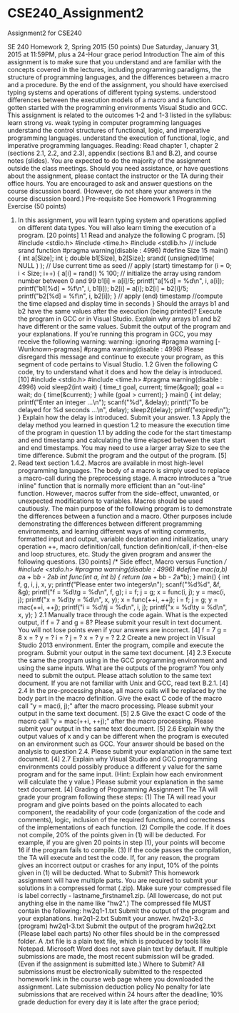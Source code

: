 # CSE240_Assignment2
Assignment2 for CSE240


SE 240 Homework 2, Spring 2015 (50 points)
Due Saturday, January 31, 2015 at 11:59PM, plus a 24-Hour grace period
Introduction
The aim of this assignment is to make sure that you understand and are familiar with the concepts covered in the lectures, including programming paradigms, the structure of programming languages, and the differences between a macro and a procedure. By the end of the assignment, you should have
exercised typing systems and operations of different typing systems.
understood differences between the execution models of a macro and a function.
gotten started with the programming environments Visual Studio and GCC.
This assignment is related to the outcomes 1-2 and 1-3 listed in the syllabus:
learn strong vs. weak typing in computer programming languages
understand the control structures of functional, logic, and imperative programming languages.
understand the execution of functional, logic, and imperative programming languages.
Reading: Read chapter 1, chapter 2 (sections 2.1, 2.2, and 2.3), appendix (sections B.1 and B.2), and course notes (slides).
You are expected to do the majority of the assignment outside the class meetings. Should you need assistance, or have questions about the assignment, please contact the instructor or the TA during their office hours.
You are encouraged to ask and answer questions on the course discussion board. (However, do not share your answers in the course discussion board.)
Pre-requisite
See Homework 1
Programming Exercise (50 points)
1. In this assignment, you will learn typing system and operations applied on different data types. You will also learn timing the execution of a program. [20 points]
1.1 Read and analyze the following C program. [5]
#include <stdio.h>
#include <time.h>
#include <stdlib.h> // include srand function
#pragma warning(disable : 4996)
#define Size 15
main() {
int a[Size];
int i;
double b1[Size], b2[Size];
srand( (unsigned)time( NULL ) ); // Use current time as seed
// apply (start) timestamp
for (i = 0; i < Size; i++)
{
a[i] = rand() % 100;
// initialize the array using random number between 0 and 99
b1[i] = a[i]/5;
printf("a[%d] = %d\n", i, a[i]);
printf("b1[%d] = %f\n", i, b1[i]);
b2[i] = a[i];
b2[i] = b2[i]/5;
printf("b2[%d] = %f\n", i, b2[i]);
}
// apply (end) timestamp
//compute the time elapsed and display time in seconds
}
Should the arrays b1 and b2 have the same values after the execution (being printed)? Execute the program in GCC or in Visual Studio. Explain why arrays b1 and b2 have different or the same values. Submit the output of the program and your explanations.
If you’re running this program in GCC, you may receive the following warning:
warning: ignoring #pragma warning [-Wunknown-pragmas] #pragma warning(disable : 4996)
Please disregard this message and continue to execute your program, as this segment of code pertains to Visual Studio.
1.2 Given the following C code, try to understand what it does and how the delay is introduced. [10]
#include <stdio.h>
#include <time.h>
#pragma warning(disable : 4996)
void sleep2(int wait) {
time_t goal, current;
time(&goal);
goal += wait;
do
{
time(&current);
}
while (goal > current);
}
main() {
int delay;
printf("Enter an integer ...\n");
scanf("%d", &delay);
printf("To be delayed for %d seconds ...\n", delay);
sleep2(delay);
printf("expired\n");
}
Explain how the delay is introduced. Submit your answer.
1.3 Apply the delay method you learned in question 1.2 to measure the execution time of the program in question 1.1 by adding the code for the start timestamp and end timestamp and calculating the time elapsed between the start and end timestamps. You may need to use a larger array Size to see the time difference. Submit the program and the output of the program. [5]
2. Read text section 1.4.2. Macros are available in most high-level programming languages. The body of a macro is simply used to replace a macro-call during the preprocessing stage. A macro introduces a "true inline" function that is normally more efficient than an "out-line" function. However, macros suffer from the side-effect, unwanted, or unexpected modifications to variables. Macros should be used cautiously. The main purpose of the following program is to demonstrate the differences between a function and a macro. Other purposes include demonstrating the differences between different programming environments, and learning different ways of writing comments, formatted input and output, variable declaration and initialization, unary operation ++, macro definition/call, function definition/call, if-then-else and loop structures, etc. Study the given program and answer the following questions. [30 points]
/* Side effect, Macro versus Function */
#include <stdio.h>
#pragma warning(disable : 4996)
#define mac(a,b) a*a + b*b - 2*a*b
int func(int a, int b) {
return (a*a + b*b - 2*a*b);
}
main() {
int f, g, i, j, x, y;
printf("Please enter two integers\n");
scanf("%d%d", &f, &g);
printf("f = %d\tg = %d\n", f, g);
i = f;
j = g;
x = func(i, j);
y = mac(i, j);
printf("x = %d\ty = %d\n", x, y);
x = func(++i, ++j);
i = f;
j = g;
y = mac(++i, ++j);
printf("i = %d\tj = %d\n", i, j);
printf("x = %d\ty = %d\n", x, y);
}
2.1 Manually trace through the code again. What is the expected output, if f = 7 and g = 8? Please submit your result in text document. You will not lose points even if your answers are incorrect. [4]
f = 7 g = 8
x = ? y = ?
i = ? j = ?
x = ? y = ?
2.2 Create a new project in Visual Studio 2013 environment. Enter the program, compile and execute the program. Submit your output in the same text document. [4]
2.3 Execute the same the program using in the GCC programming environment and using the same inputs. What are the outputs of the program? You only need to submit the output. Please attach solution to the same text document. If you are not familiar with Unix and GCC, read text B.2.1. [4]
2.4 In the pre-processing phase, all macro calls will be replaced by the body part in the macro definition. Give the exact C code of the macro call "y = mac(i, j);" after the macro processing. Please submit your output in the same text document. [5]
2.5 Give the exact C code of the macro call "y = mac(++i, ++j);" after the macro processing. Please submit your output in the same text document. [5]
2.6 Explain why the output values of x and y can be different when the program is executed on an environment such as GCC. Your answer should be based on the analysis to question 2.4. Please submit your explanation in the same text document. [4]
2.7 Explain why Visual Studio and GCC programming environments could possibly produce a different y value for the same program and for the same input. (Hint: Explain how each environment will calculate the y value.) Please submit your explanation in the same text document. [4]
Grading of Programming Assignment
The TA will grade your program following these steps:
(1) The TA will read your program and give points based on the points allocated to each component, the readability of your code (organization of the code and comments), logic, inclusion of the required functions, and correctness of the implementations of each function.
(2) Compile the code. If it does not compile, 20% of the points given in (1) will be deducted. For example, if you are given 20 points in step (1), your points will become 16 if the program fails to compile.
(3) If the code passes the compilation, the TA will execute and test the code. If, for any reason, the program gives an incorrect output or crashes for any input, 10% of the points given in (1) will be deducted.
What to Submit?
This homework assignment will have multiple parts. You are required to submit your solutions in a compressed format (.zip). Make sure your compressed file is label correctly - lastname_firstname1.zip. (All lowercase, do not put anything else in the name like "hw2".)
The compressed file MUST contain the following:
hw2q1-1.txt Submit the output of the program and your explanations.
hw2q1-2.txt Submit your answer.
hw2q1-3.c (program)
hw2q1-3.txt Submit the output of the program
hw2q2.txt (Please label each parts)
No other files should be in the compressed folder. A .txt file is a plain text file, which is produced by tools like Notepad. Microsoft Word does not save plain text by default.
If multiple submissions are made, the most recent submission will be graded. (Even if the assignment is submitted late.)
Where to Submit?
All submissions must be electronically submitted to the respected homework link in the course web page where you downloaded the assignment.
Late submission deduction policy
No penalty for late submissions that are received within 24 hours after the deadline;
10% grade deduction for every day it is late after the grace period;
